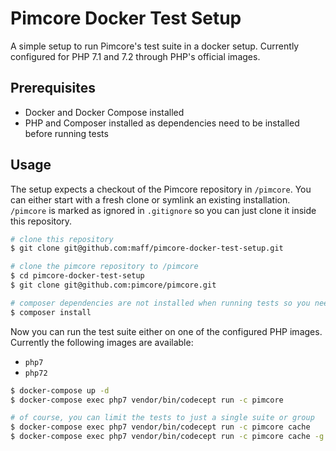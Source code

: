 # Pimcore Docker Test Setup

A simple setup to run Pimcore's test suite in a docker setup. Currently configured for PHP 7.1 and 7.2 through PHP's official
images.

## Prerequisites

* Docker and Docker Compose installed
* PHP and Composer installed as dependencies need to be installed before running tests

## Usage

The setup expects a checkout of the Pimcore repository in `/pimcore`. You can either start with a fresh clone or symlink
an existing installation. `/pimcore` is marked as ignored in `.gitignore` so you can just clone it inside this repository.

```bash
# clone this repository
$ git clone git@github.com:maff/pimcore-docker-test-setup.git

# clone the pimcore repository to /pimcore
$ cd pimcore-docker-test-setup
$ git clone git@github.com:pimcore/pimcore.git

# composer dependencies are not installed when running tests so you need to do it before running tests
$ composer install
```

Now you can run the test suite either on one of the configured PHP images. Currently the following images are available:

* `php7`
* `php72`

```bash
$ docker-compose up -d
$ docker-compose exec php7 vendor/bin/codecept run -c pimcore

# of course, you can limit the tests to just a single suite or group
$ docker-compose exec php7 vendor/bin/codecept run -c pimcore cache
$ docker-compose exec php7 vendor/bin/codecept run -c pimcore cache -g cache.core.redis
``` 
